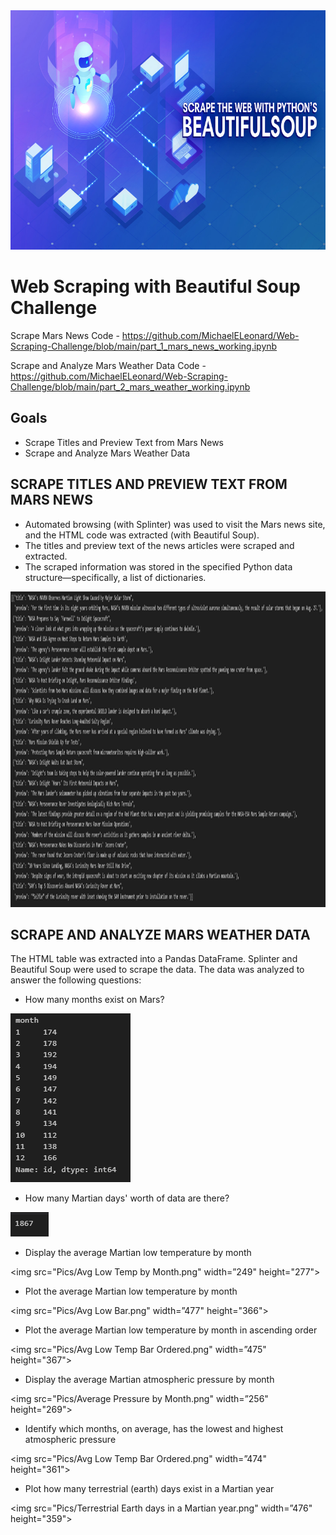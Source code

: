 <img src="Pics/Header.png" width="796" height="383">

# Web Scraping with Beautiful Soup Challenge
Scrape Mars News Code - https://github.com/MichaelELeonard/Web-Scraping-Challenge/blob/main/part_1_mars_news_working.ipynb

Scrape and Analyze Mars Weather Data Code - https://github.com/MichaelELeonard/Web-Scraping-Challenge/blob/main/part_2_mars_weather_working.ipynb

## Goals
* Scrape Titles and Preview Text from Mars News
* Scrape and Analyze Mars Weather Data

## SCRAPE TITLES AND PREVIEW TEXT FROM MARS NEWS

* Automated browsing (with Splinter) was used to visit the Mars news site, and the HTML code was extracted (with Beautiful Soup).
* The titles and preview text of the news articles were scraped and extracted.
* The scraped information was stored in the specified Python data structure—specifically, a list of dictionaries.
<img src="Pics/Results list A.png" width="1395" height="505">




## SCRAPE AND ANALYZE MARS WEATHER DATA
The HTML table was extracted into a Pandas DataFrame. Splinter and Beautiful Soup were used to scrape the data. The data was analyzed to answer the following questions:

  * How many months exist on Mars? 

<img src="Pics/Months.png" width="192" height="270">


  * How many Martian days' worth of data are there? 

<img src="Pics/Days of data.png" width="61" height="39">

 
  * Display the average Martian low temperature by month

<img src="Pics/Avg Low Temp by Month.png" width=”249" height="277">

  * Plot the average Martian low temperature by month 

<img src="Pics/Avg Low Bar.png" width=”477" height="366">

  * Plot the average Martian low temperature by month in ascending order

<img src="Pics/Avg Low Temp Bar Ordered.png" width=”475" height="367">

* Display the average Martian atmospheric pressure by month

<img src="Pics/Average Pressure by Month.png" width=”256" height="269">

* Identify which months, on average, has the lowest and highest atmospheric pressure 

<img src="Pics/Avg Low Temp Bar Ordered.png" width=”474" height="361">

 * Plot how many terrestrial (earth) days exist in a Martian year

<img src="Pics/Terrestrial Earth days in a Martian year.png" width=”476" height="359">

